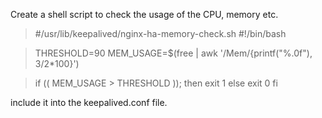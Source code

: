 Create a shell script to check the usage of the CPU, memory etc.
>#/usr/lib/keepalived/nginx-ha-memory-check.sh
>#!/bin/bash

>THRESHOLD=90
>MEM_USAGE=$(free | awk '/Mem/{printf("%.0f"), $3/$2*100}')

>if (( MEM_USAGE > THRESHOLD )); then
>  exit 1
>else
>  exit 0
>fi

include it into the keepalived.conf file.
